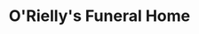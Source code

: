 ---
title: "O'Rielly's Funeral Home"
url: /bandon/oriellys-funeral-home/
shop: funeral directors
---